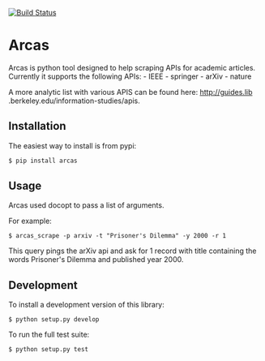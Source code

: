 [![Build
Status](https://travis-ci.org/Nikoleta-v3/Arcas.svg?branch=master)](https://travis-ci.org/Nikoleta-v3/Arcas)

# Arcas

Arcas is python tool designed to help scraping APIs for academic articles.
Currently it supports the following APIs:
    - IEEE
    - springer
    - arXiv
    - nature

A more analytic list with various APIS can be found here: http://guides.lib
.berkeley.edu/information-studies/apis.


## Installation

The easiest way to install is from pypi:

```bash
$ pip install arcas
```

## Usage

Arcas used docopt to pass a list of arguments.

For example:

```
$ arcas_scrape -p arxiv -t "Prisoner's Dilemma" -y 2000 -r 1
```
This query pings the arXiv api and ask for 1 record with title containing the 
words Prisoner's Dilemma and published year 2000. 


## Development

To install a development version of this library:

```
$ python setup.py develop
```

To run the full test suite:

```
$ python setup.py test
```
